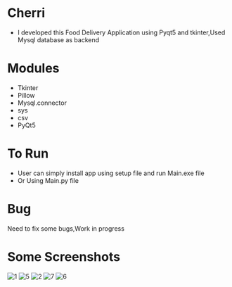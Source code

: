 # Cherri
- I developed this Food Delivery Application using Pyqt5 and tkinter,Used Mysql database as backend
# Modules
- Tkinter
- Pillow
- Mysql.connector
- sys
- csv
- PyQt5
# To Run
- User can simply install app using setup file and run Main.exe file
- Or Using Main.py file
# Bug
Need to fix some bugs,Work in progress
# Some Screenshots
![1](https://user-images.githubusercontent.com/74617472/158404797-c8b734a9-52e5-4370-9b54-1fc3127cc3db.jpg)
![5](https://user-images.githubusercontent.com/74617472/158405128-ac029f0e-dd99-4966-9bb4-724f21eacedb.jpg)
![2](https://user-images.githubusercontent.com/74617472/158405206-a8f81186-2ede-4801-b823-31bc1ad8cd71.jpg)
![7](https://user-images.githubusercontent.com/74617472/158405231-dd92f6eb-9c8f-4e13-b49b-28b43929493f.jpg)
![6](https://user-images.githubusercontent.com/74617472/158404658-b2d162bd-68d7-4757-8321-c04129ad568e.jpg)
